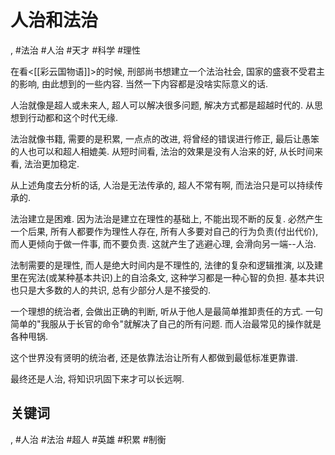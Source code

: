 # 人治和法治

 , #法治 #人治 #天才 #科学 #理性

在看<[[彩云国物语]]>的时候, 刑部尚书想建立一个法治社会, 国家的盛衰不受君主的影响, 由此想到的一些内容.  当然一下内容都是没啥实际意义的话.

人治就像是超人或未来人, 超人可以解决很多问题, 解决方式都是超越时代的. 从思想到行动都和这个时代无缘.

法治就像书籍, 需要的是积累, 一点点的改进, 将曾经的错误进行修正, 最后让愚笨的人也可以和超人相媲美. 从短时间看, 法治的效果是没有人治来的好, 从长时间来看, 法治更加稳定.

从上述角度去分析的话, 人治是无法传承的, 超人不常有啊, 而法治只是可以持续传承的.

法治建立是困难. 因为法治是建立在理性的基础上, 不能出现不断的反复. 必然产生一个后果, 所有人都要作为理性人存在, 所有人多要对自己的行为负责(付出代价), 而人更倾向于做一件事, 而不要负责. 这就产生了逃避心理, 会滑向另一端\-\-人治.

法制需要的是理性, 而人是绝大时间内是不理性的, 法律的复杂和逻辑推演, 以及建里在宪法(或某种基本共识)上的自洽条文, 这种学习都是一种心智的负担.  基本共识也只是大多数的人的共识,  总有少部分人是不接受的.

一个理想的统治者, 会做出正确的判断, 听从于他人是最简单推卸责任的方式. 一句简单的"我服从于长官的命令"就解决了自己的所有问题. 而人治最常见的操作就是各种甩锅.

这个世界没有贤明的统治者, 还是依靠法治让所有人都做到最低标准更靠谱.

最终还是人治, 将知识巩固下来才可以长远啊.

## 关键词
, #人治 #法治 #超人 #英雄 #积累 #制衡
